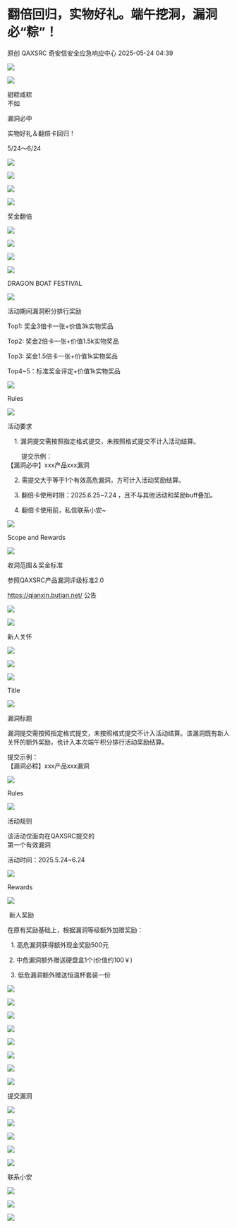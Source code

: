 #  翻倍回归，实物好礼。端午挖洞，漏洞必“粽”！   
原创 QAXSRC  奇安信安全应急响应中心   2025-05-24 04:39  
  
![](https://mmbiz.qpic.cn/mmbiz_png/PaP7nWesuFjpJbALNiaUH43G6DRO6qQENBEXwUkdU90U1iaib3wU2trYH4uYiaXqwHxF2UJvbyx4onbpfat03tno6A/640? "")  
  
![](https://mmbiz.qpic.cn/mmbiz_png/9rHgvruEYeW7UAyicIxLz44elzmC7ibCBphS25LreXfCPafvluDGzPlPgIiaDyUcdTE8X2637UR7ibrFMXbNRGhfyQ/640? "")  
  
甜粽咸粽  
不如  
  
漏洞必中  
  
实物好礼＆翻倍卡回归！  
  
5/24～6/24  
  
![](https://mmbiz.qpic.cn/sz_mmbiz_gif/B2tNSMl02ug4Q5LZIZPGPESOtvPV2RRzCRxWibzNFAtc40FeBftLm0sicFmBTNiclbt5hKmrtZF4MntWxzBpBXbYA/640? "")  
  
  
  
![](https://mmbiz.qpic.cn/mmbiz_png/exHHtEHcuibTbAwibbkLeDC1ibh9Xbv7qy3qCUxHONN4a8mLbUbjhjGrmO7MWCgibuiaTia8Hpu5lKMaXeaqCcKbVVDg/640? "")  
  
![](https://mmbiz.qpic.cn/mmbiz_png/LTZa9gBmHfFxf9vyfQYjwIibB8ibhwAfYHhTCtZunoLggZ56OOzhIo8666CGRESa9vnsicfVBJGd9IfQznsibwXLsg/640? "")  
  
![](https://mmbiz.qpic.cn/mmbiz_png/ERViavKEcSWdJNYNcN2eSNFyZm1NktNfodp2MGTHEz1JjFILdKIkOHTWJluKR93bMXDf3KJxfN9WC12Gpokicm6g/640? "")  
  
奖金翻倍  
  
![](https://mmbiz.qpic.cn/sz_mmbiz_png/V9ibzPySCrKIZzP483hiakgH8ZBqbAiauTCaUh2cP0yK6346W8qSjEbZR7hObiaRBVdUg7kBYM5UWNkQicM5SOicktVQ/640? "")  
  
![](https://mmbiz.qpic.cn/mmbiz_png/ERViavKEcSWdJNYNcN2eSNFyZm1NktNfoxwpE3GxMVCicdJxjvpwyDuePYsBbySFClplvyAGibT5KmRkicZA52g9Cg/640? "")  
  
![](https://mmbiz.qpic.cn/sz_mmbiz_jpg/s8C33eSK5zhFNh2mIm3JA2GRmwfOFMU5IkkNkq3bjWCyJaT21wXrp3qtmZcvib4AsZMu298gl02h5E1cXibD0YKw/640?wx_fmt=jpeg&from=appmsg "")  
  
![](https://mmbiz.qpic.cn/mmbiz_png/5s9BicGm1uM1VTo5zyh5NZXBTRm12a8KDpYMjMXBCwfL0A0ZAUWjQHgkhaOtWtZw8dmkiaBZaPiaWFUAHzBv8RAFg/640? "")  
  
DRAGON BOAT FESTIVAL  
  
![](https://mmbiz.qpic.cn/sz_mmbiz_png/ibca7icxrtyLuxmeIW9Vnzd29u2H6x9C0JibSxYhO87E4hebicusxGDYmeXDKYWI7DCwgc9ibNcu5UaP66vtL629Jfg/640? "")  
  
  
活动期间漏洞积分排行奖励  
  
  
Top1: 奖金3倍卡一张+价值3k实物奖品     
  
Top2: 奖金2倍卡一张+价值1.5k实物奖品  
  
Top3: 奖金1.5倍卡一张+价值1k实物奖品  
  
Top4~5：标准奖金评定+价值1k实物奖品  
  
  
![](https://mmbiz.qpic.cn/mmbiz_png/5s9BicGm1uM1VTo5zyh5NZXBTRm12a8KDpYMjMXBCwfL0A0ZAUWjQHgkhaOtWtZw8dmkiaBZaPiaWFUAHzBv8RAFg/640? "")  
  
Rules  
  
![](https://mmbiz.qpic.cn/sz_mmbiz_png/ibca7icxrtyLuxmeIW9Vnzd29u2H6x9C0JibSxYhO87E4hebicusxGDYmeXDKYWI7DCwgc9ibNcu5UaP66vtL629Jfg/640? "")  
  
  
活动要求  
  
  
    1. 漏洞提交需按照指定格式提交，未按照格式提交不计入活动结算。  
  
        提交示例：  
【漏洞必中】xxx产品xxx漏洞  
  
    2. 需提交大于等于1个有效高危漏洞，方可计入活动奖励结算。  
  
    3. 翻倍卡使用时限：2025.6.25~7.24 ，且不与其他活动和奖励buff叠加。  
  
    4. 翻倍卡使用前，私信联系小安~  
  
  
![](https://mmbiz.qpic.cn/mmbiz_png/5s9BicGm1uM1VTo5zyh5NZXBTRm12a8KDpYMjMXBCwfL0A0ZAUWjQHgkhaOtWtZw8dmkiaBZaPiaWFUAHzBv8RAFg/640? "")  
  
Scope and Rewards     
  
![](https://mmbiz.qpic.cn/sz_mmbiz_png/ibca7icxrtyLuxmeIW9Vnzd29u2H6x9C0JibSxYhO87E4hebicusxGDYmeXDKYWI7DCwgc9ibNcu5UaP66vtL629Jfg/640? "")  
  
  
收洞范围＆奖金标准     
  
  
参照QAXSRC产品漏洞评级标准2.0  
  
https://qianxin.butian.net/ 公告  
  
  
![](https://mmbiz.qpic.cn/sz_mmbiz_png/rqkO6RlicPicWqVqZQyZBPgPNLhTNyD5lV8cttQrRULO5JLoSnPhG3nIKy0wdicfvIEDMOYm8emTmyUGhYmQE5HUg/640? "")  
  
![](https://mmbiz.qpic.cn/mmbiz_png/Y0Qbmhib0VWrheroic7GndDzCnmCicSSZ8icibIaERs1EydrRIpKoDhfwBaeKwnLDYGu7KeCUstq89BRxmy6bbu0hIA/640? "")  
  
  
  
  
新人关怀  
  
![](https://mmbiz.qpic.cn/mmbiz_png/WcoyMP4yj5wCBotKEwEgqrGHyxYQhxgCCdlES1BGGr5kpEuB4Siciak4hegZicpEicgCyGQTo2laJMe916GEibu5mYQ/640? "")  
  
![](https://mmbiz.qpic.cn/mmbiz_png/TYBX9wBxbpkMRyFQMokglvrTY81TzQqDPFTojJrL9Rdt8z5zao6aR0ElA7epxNZKgTVp1mw97xAd6CQCkeYVKg/640? "")  
  
![](https://mmbiz.qpic.cn/mmbiz_png/5s9BicGm1uM1VTo5zyh5NZXBTRm12a8KDpYMjMXBCwfL0A0ZAUWjQHgkhaOtWtZw8dmkiaBZaPiaWFUAHzBv8RAFg/640? "")  
  
Title  
  
![](https://mmbiz.qpic.cn/sz_mmbiz_png/ibca7icxrtyLuxmeIW9Vnzd29u2H6x9C0JibSxYhO87E4hebicusxGDYmeXDKYWI7DCwgc9ibNcu5UaP66vtL629Jfg/640? "")  
  
  
漏洞标题  
  
漏洞提交需按照指定格式提交，未按照格式提交不计入活动结算。该漏洞既有新人关怀的额外奖励，也计入本次端午积分排行活动奖励结算。  
  
提交示例：  
【漏洞必粽】xxx产品xxx漏洞  
  
  
![](https://mmbiz.qpic.cn/mmbiz_png/5s9BicGm1uM1VTo5zyh5NZXBTRm12a8KDpYMjMXBCwfL0A0ZAUWjQHgkhaOtWtZw8dmkiaBZaPiaWFUAHzBv8RAFg/640? "")  
  
Rules  
  
![](https://mmbiz.qpic.cn/sz_mmbiz_png/ibca7icxrtyLuxmeIW9Vnzd29u2H6x9C0JibSxYhO87E4hebicusxGDYmeXDKYWI7DCwgc9ibNcu5UaP66vtL629Jfg/640? "")  
  
  
活动规则  
  
该活动仅面向在QAXSRC提交的  
第一个有效漏洞  
  
活动时间：2025.5.24~6.24  
  
  
![](https://mmbiz.qpic.cn/mmbiz_png/5s9BicGm1uM1VTo5zyh5NZXBTRm12a8KDpYMjMXBCwfL0A0ZAUWjQHgkhaOtWtZw8dmkiaBZaPiaWFUAHzBv8RAFg/640? "")  
  
Rewards  
  
![](https://mmbiz.qpic.cn/sz_mmbiz_png/ibca7icxrtyLuxmeIW9Vnzd29u2H6x9C0JibSxYhO87E4hebicusxGDYmeXDKYWI7DCwgc9ibNcu5UaP66vtL629Jfg/640? "")  
  
  
 新人奖励   
  
在原有奖励基础上，根据漏洞等级额外加赠奖励：  
  
  1. 高危漏洞获得额外现金奖励500元                         
  
 2. 中危漏洞额外赠送硬盘盒1个(价值约100￥)         
  
3. 低危漏洞额外赠送恒温杯套装一份                      
  
  
![](https://mmbiz.qpic.cn/mmbiz_png/HB21FliaNU3ddTga5RxIhUuANO0uTeFpNe2anBRAxtuanaJ5mdfveoaEbuAkzoxoZlxkpR9n6Idu9o4pkSric5nA/640? "")  
  
  
![](https://mmbiz.qpic.cn/sz_mmbiz_png/bESZtB8Qh71DAAxkGxySicpzOPj9Ra135bH08XflNfqbYpC9c5TuWIDyt7giascL1PfUibQn1LpnXZvFt2NkibZ4yA/640? "")  
  
![](https://mmbiz.qpic.cn/mmbiz_png/dyWErfr2mXCyXe9MT9Xibs1cZDuty8gbX9dFcOicNkBIhoicbsqTCzV8pGa5S6Ql8peRCib7sSnGyIicvOz1T1NHrKA/640? "")  
  
  
![](https://mmbiz.qpic.cn/mmbiz_png/ghicXicFtkMne4qvPElC9hDTox0o9F7Y2Rd0wm9nPCl0VXJYL3bu9B9UlgMQGJoO23PyHfjyzbezjMqXQlCxA8og/640? "")  
  
![](https://mmbiz.qpic.cn/sz_mmbiz_png/2icauIGEz8V0TF4LhicrLxpiaibVRcxSBMU3F5aVgH2FEKwicQ2ar4cRuia9hcmCugEUvAR8p8XK4ibXhvtd0r9OKgsew/640? "")  
  
  
  
![](https://mmbiz.qpic.cn/sz_mmbiz_png/jXUdvVDfC7gdRwTibZKFGTHV9rI3QSuwxMHiaia2AibyNkZODYc1qmpLyR9RTBwsiaDnCIA8HkGUA1WMyhAicqnl7lRw/640? "")  
  
![](https://mmbiz.qpic.cn/sz_mmbiz_png/8N0TJ0DchpaxzkeIzThSjpjBu5EHkwniblmAXAbUPw3CnBvL4hQWNM3Euf5otHiadfjYLC7icK1odeDMB8J1SHRuA/640? "")  
  
![](https://mmbiz.qpic.cn/sz_mmbiz_png/s8C33eSK5zgL0fcczNNMpfibNIso1JnWFsXza3O17y4wcg7y0uds3OibGrHGbgAZynQraL0sllCxXDeLeuwM5LoA/640?wx_fmt=png&from=appmsg "")  
  
提交漏洞  
  
![](https://mmbiz.qpic.cn/sz_mmbiz_png/8N0TJ0DchpaxzkeIzThSjpjBu5EHkwniblmAXAbUPw3CnBvL4hQWNM3Euf5otHiadfjYLC7icK1odeDMB8J1SHRuA/640? "")  
  
![](https://mmbiz.qpic.cn/sz_mmbiz_png/VGWwcHOoTpARxrtaHtXF0h7lpkufU5RL656GZLMAa5y5WELhVibM7RLd6J00ZQia9eYy8InN5Z556QuibSsCtcYmQ/640? "")  
  
  
![](https://mmbiz.qpic.cn/sz_mmbiz_png/jXUdvVDfC7gdRwTibZKFGTHV9rI3QSuwxMHiaia2AibyNkZODYc1qmpLyR9RTBwsiaDnCIA8HkGUA1WMyhAicqnl7lRw/640? "")  
  
![](https://mmbiz.qpic.cn/sz_mmbiz_png/8N0TJ0DchpaxzkeIzThSjpjBu5EHkwniblmAXAbUPw3CnBvL4hQWNM3Euf5otHiadfjYLC7icK1odeDMB8J1SHRuA/640? "")  
  
![](https://mmbiz.qpic.cn/sz_mmbiz_png/s8C33eSK5zgL0fcczNNMpfibNIso1JnWFibneER5iaXibVBicCABzMSz8QamXN3jYDiaf2NqlPxBg5oViawZ7NTSaNDGQ/640?wx_fmt=png&from=appmsg "")  
  
联系小安  
  
![](https://mmbiz.qpic.cn/sz_mmbiz_png/8N0TJ0DchpaxzkeIzThSjpjBu5EHkwniblmAXAbUPw3CnBvL4hQWNM3Euf5otHiadfjYLC7icK1odeDMB8J1SHRuA/640? "")  
  
![](https://mmbiz.qpic.cn/sz_mmbiz_png/VGWwcHOoTpARxrtaHtXF0h7lpkufU5RL656GZLMAa5y5WELhVibM7RLd6J00ZQia9eYy8InN5Z556QuibSsCtcYmQ/640? "")  
  
  
  
  
  
  
![](https://mmbiz.qpic.cn/sz_mmbiz_png/s8C33eSK5zhl0YlicGU4cJr3gJJzb0Z05rG4Iib7X9ibPgYeB4auhhOxzO0bw6x8MTqWwsuGIO4SibCsz7g6mqfCxw/640?from=appmsg "")  
  
  
  

